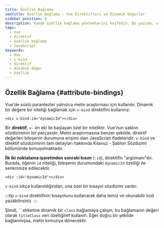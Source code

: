 ```yaml
---
title: Özellik Bağlama
seoTitle: Özellik Bağlama - Vue Direktifleri ve Dinamik Değerler
sidebar_position: 4
description: Vuede özellik bağlama yöntemlerini keşfedin. Bu yazıda, v-bind direktifi ve dinamik değerlerle ilgili önemli detaylar bulunmaktadır.
tags: 
  - Vue
  - direktif
  - özellik bağlama
  - JavaScript
keywords: 
  - Vue
  - v-bind
  - direktif
  - dinamik değer
  - özellik
---
```

## Özellik Bağlama {#attribute-bindings}

Vue'de süslü parantezler yalnızca metin araştırması için kullanılır. Dinamik bir değere bir niteliği bağlamak için `v-bind` direktifini kullanırız:

```vue-html
<div v-bind:id="dynamicId"></div>
```

Bir **direktif**, `v-` ön eki ile başlayan özel bir niteliktir. Vue'nun şablon sözdiziminin bir parçasıdır. Metin araştırmasına benzer şekilde, direktif değerleri bileşenin durumuna erişimi olan JavaScript ifadeleridir. `v-bind` ve direktif sözdiziminin tam detayları hakkında Kılavuz - Şablon Sözdizimi bölümünde konuşulmaktadır.

**İlk iki noktalama işaretinden sonraki kısım** (`:id`), direktifin "argümanı"dır. Burada, öğenin `id` niteliği, bileşenin durumundaki `dynamicId` özelliği ile senkronize edilecektir.

```vue-html
<div :id="dynamicId"></div>
```

`v-bind` sıkça kullanıldığından, ona özel bir kısayol sözdizimi vardır:

:::tip
`v-bind` direktifinin kısayolunu kullanarak daha temiz ve okunabilir kod yazabilirsiniz.
:::

Şimdi, `` etiketine dinamik bir `class` bağlamaya çalışın, bu bağlamanın değeri olarak `titleClass` veri özelliğiref kullanın. Eğer doğru bir şekilde bağlanmışsa, metin kırmızıya dönecektir.